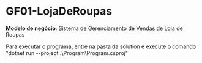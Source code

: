 # GF01-LojaDeRoupas

**Modelo de negócio**: Sistema de Gerenciamento de Vendas de Loja de Roupas

Para executar o programa, entre na pasta da solution e execute o comando "dotnet run --project .\Program\Program.csproj"
